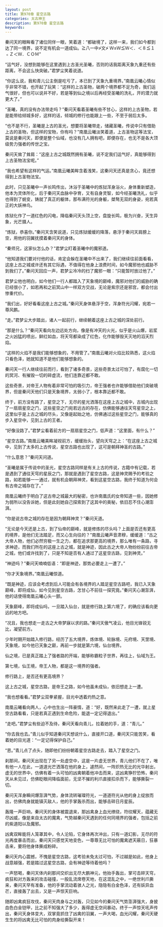 ```yaml
---
layout: post
title: 第970章 星空古路
categories: 太古神王
description: 第970章 星空古路
keywords:
---
```


秦问天的眼眸看了诸位同伴一眼，笑着道：“都破境了，这样一来，我们如今都到达了同一境界，说不定有机会一道成仙。≧八一中≯文≯  Ｗ≤Ｗ≦Ｗ＜．＜８≦１﹤Ｚ＜Ｗ．ＣＯＭ”

“运气好，没想到能够在这里遇到上古圣光圣曦，否则的话我距离天象九重还有些距离，不会这么快突破。”君梦尘笑着说道。

“你这么说，我和青儿公主倒是吃亏了，本已到了天象九重境界。”南凰云曦心情似乎非常不错，也开起了玩笑：“这样的上古圣物，破两个境界都不足为奇，我们运气很好，但也可以说并不好，若是等到仙之境以后再经受圣曦的洗礼，开的潜力就更大了。”

“圣曦，真的没有办法带走吗？”秦问天看着圣曦有些不甘心，这样的上古圣物，若是能带给倾城多好，这样的话，倾城的修行也能跟上一些，不至于弱后太多。

“也不是不行，圣曦是上古的圣光，想要将圣曦带走，储藏圣曦，传说中只有借助上古的圣物，但这样的宝物，你有吗？”南凰云曦淡笑着道，上古圣物这等法宝，莫说是秦问天，即便是整个仙域，也没有几人拥有吧，即便存在，也无不是各大顶级势力强者的传世之宝。

秦问天耸了耸肩：“这座上古之城既然拥有圣曦，说不定我们运气好，真能够得到上古圣物法宝呢。”

“我也希望有这样的气运。”南凰云曦美眸含着浅笑，这秦问天还真是贪心，竟还想得到上古圣物法宝。

此时，只见圣曦中一声长鸣传出，沐浴于圣曦中的炼狱浑身浴火，身体重新塑造，他本为灵体所化，后于秦问天血脉中孕育，又有自身灵智，如今经圣曦洗礼，似乎也得到了蜕变，铸就了真正的躯体，那布满符光的身躯，桀骜无双的身姿，宛若真正的大妖神鸟。

炼狱化作了一道红色的闪电，降临秦问天头顶上空，盘旋长鸣，极为兴奋，天生异象，光芒摄人。

“炼狱，恭喜你。”秦问天含笑说道，只见炼狱缓缓的降落，悬浮于秦问天肩膀上空，用他的羽翼抚摸着秦问天的身体。

“秦师兄，这家伙怎么办？”君梦尘盯着圣曦中的魔邪道。

“他知道我们要对付他的话，肯定会躲在圣曦中不出来了，我们继续往前面看看，这座上古之城或许还有其它际遇，不值得在他身上浪费时间，如今魔邪他也威胁不到我们了。”秦问天回应一声，君梦尘冷冷的扫了魔邪一眼：“只能暂时放过他了。”

君梦尘他也明白，如今他们一行人都踏入了天象境的巅峰，魔邪对他们的威胁的确已经很小了，如若再和之前冥山中一样双方交战，无论是紫宗还是邪宫，都会付出惨重代价。

“我们出，好好看看这座上古之城。”秦问天身体悬浮于空，浑身符光闪耀，宛若一尊风鹏。

“走。”君梦尘大步踏出，诸人一起前行，继续朝着这座上古之城的深处前行。

“那是什么？”秦问天看向左边远处方向，像是有冲天的火光，似乎是火山爆，岩浆之火凶猛的喷出，鲜红如血，将天穹都染成了红色，化作能够毁天灭地的滔天烈焰。

“这样的火焰不是我们能够想象的，不用管了。”南凰云曦对火焰比较熟悉，这火焰只看色泽，她就知道不是他们能够想象的。

秦问天一行人继续往前而行，看到了诸多奇景，这些奇景太过可怕了，有腐化一切的冥河、有摧毁一切的碎虚流，他们连靠近都不敢。

这些奇景，对帝王人物有着非常可怕的吸引力，帝王强者也许能够借助他们突破境界，但是秦问天他们只是天象境界，太弱小了，根本靠近都不敢。

终于，前方没有路了，星空之下，无尽的星光洒落在这座上古之城中，古城内出现了一扇扇星空之门，这些星空之门宛若远古的存在，仿佛能够通往天穹星空之上，这里似乎是上古之城的尽头，又像是起始之地，仿佛通过这些星空之门，能够真的步入星空中，见到上古的王者。

“好像没路了。”君梦尘看着前方的一扇扇星空之门，低声道：“这里面，有什么？”

“星空古路。”南凰云曦美眸凝视前方，缓缓抬头，望向天穹之上：“在这座上古之城中，见到了太多的上古传说，星空古路也出现了，这可是朝拜神圣的古路。”

“什么意思？”秦问天问道。

“圣曦是属于传说中的圣光，星空古路同样是有关上古的传说，古籍中有记载，若是遇到了通往天穹的星辰之门，那就是遇到了星空古路，这是神灵赐予的考验之路，如若能够一一通过，就有机会朝拜神灵，看到这星空古路，我终于知道为何会有古帝之城存在了。”

南凰云曦终于明白了这古帝之城最大的秘密，也许南凰氏的女帝知道一些，因她修为弱所以没告诉她，但是此刻她自己探索到了这其中的奥秘，依旧忍不住心潮澎湃。

“你是说古帝之城的存在是因为朝拜神灵？”秦问天道。

“无论是今天还是上古，到了仙帝的巅峰，就是修炼的尽头吗？上面是否还有更高的境界，是他们无法踏足，而又心生向往的？”南凰云曦声音肃穆，缓缓道：“古之大帝人物，他们必然穷极一生之力，都在追求那更高的境界，那么唯有一条路，寻求神迹，而我们所在的这座上古之城，就是神迹，因此古之大帝人物纷纷前往古帝之城，他们或许找到了，只是不知是否有人通过了这星空古路，见到神灵。”

“神迹吗？”秦问天喃喃低语：“即是神迹，那势必要走上一遭了。”

“你才天象境界。”南凰云曦惊道。

“既是神迹，应该会考虑到后人可能会有各境界的人踏足星空古路吧，我已入天象巅峰，即将成仙，如今见到星空古路，怎甘心不前往一探究竟。”秦问天心潮澎湃，他的话使得南凰云曦心头一颤。

天象巅峰，即将成仙吗，一旦踏入仙台，就是修行路上第六境了，的确应该看向更远的地方吧。

“况且，我也想走一走古之大帝梦寐以求的路。”秦问天傲气凌云，他目光锋锐无比，凝望前方。

少年时期开始踏入修行路，经历了五大境界，炼体境、轮脉境、元府境、天罡境、天象境，如今他已天象之巅，再前一步就是第六境，仙台境界。

仙之境，已是真正踏上了强者路的开端，能够称霸粒子世界，再往上，仙域为王。

第七境，仙王境，帝王人物，都是这一境界的强者。

修行路上，是否还有更高境界？

这上古之城，星空古路，是帝王之路，如今他虽未成仙，依旧想走上一遭。

“我也想看看。”君梦尘双拳紧握，目光中透着灼热之意。

南凰云曦看向两人，心中也生出一阵豪情，道：“好，既然来此走了一遭，就上星空古路看看，只是若真正遇到生命危险，能退一定记得退出。”

“走吧。”君梦尘有些迫不及待，秦问天看向青儿，拉着她的手，道：“青儿。”

“你去我也去。”青儿似乎知道秦问天想说什么，直接开口道，秦问天只能苦笑，看着她的目光道：“一定记得保护自己。”

“恩。”青儿点了点头，随即他们纷纷朝着星空古路走去，踏入了星空之门。

刹那间，秦问天出现在了另一处虚空中，这是一片虚无世界，青儿他们不在了，唯有他一人在此，一道道光芒洒落在他的身上，遽然间，一阵炽热无比的光华射出，虚无的世界中，仿佛有着一头可怕的凶禽朝着他冲击而来，这凶禽狰狞恐怖，秦问天从未见过，仿佛眨眼间降临面前，无坚不摧的利爪直接扣杀而下，能够撕裂一切。

秦问天浑身瞬间爆澎湃气势，身体流转璀璨符光，一道道符光从他的身上绽放而出，仿佛肉身就能镇灭敌人，他的手掌轰杀而出，能够击碎日月星辰。

轰隆一声巨响，秦问天的身体被震退来，那凶禽身上血光缭绕，符纹耀天，蕴藏无尽凶威，像是来自太古的魔禽，气势越秦问天遇到的任何同境界的强者，包括之前的紫道阳以及魔邪。

凶禽双眸能将人笼罩其中，令人沦陷，它身体再次冲出，只有一道幻影，无尽的符光再度暴击而出，秦问天只感觉天地变色，一尊尊无比可怕的魔禽遮天蔽日，狂暴击来，要将他身体撕成粉碎。

秦问天内心震撼，不愧是星空古路，这考验未免太过可怕，不过越是如此，他身上战意越强，若是踏过这星空古路，会有神迹等待着他吗？

一声怒喝，秦问天体内刹那间交织出无尽大鹏神元，他抬手轰出，掌可击碎天穹，疯狂和对方轰来的攻击碰撞，一股乱流席卷天地，在这混乱之中，一绝世利爪撕来，秦问天早有准备，他的手掌流动着骇人之光，隐隐有白金色泽，还有妖异血芒，直接轰了出去，又是一声惊天巨响。

随即凶禽疯狂攻伐，秦问天肉身与之对轰，只见如今的秦问天气势澎湃强大，身披血色白金铠甲，比之前不知强大了多少，轰得虚无空间暴动，终于一声惊天吼声传出，秦问天身体变大，双掌竟抓住了凶禽的羽翼，一声大喝，血光闪耀，秦问天硬生生的将凶禽无比可怕的肉身给撕裂开来！
